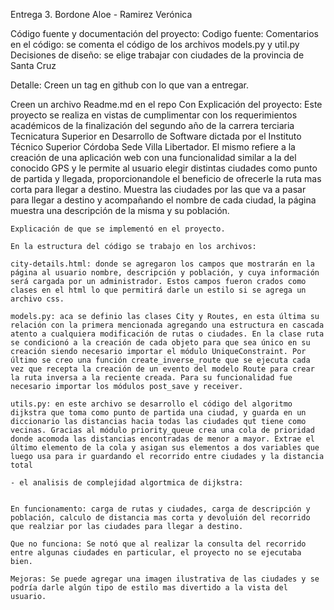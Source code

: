 Entrega 3. Bordone Aloe - Ramirez Verónica 

Código fuente y documentación del proyecto:
    Codigo fuente: 
    Comentarios en el código: se comenta el código de los archivos models.py y util.py
    Decisiones de diseño: se elige trabajar con ciudades de la provincia de Santa Cruz 

Detalle: 
Creen un tag en github con lo que van a entregar.



Creen un archivo Readme.md en el repo Con
    Explicación del proyecto:
    Este proyecto se realiza en vistas de cumplimentar con los requerimientos académicos de la finalización del segundo año de la carrera terciaria Tecnicatura Superior en Desarrollo de Software dictada por el Instituto Técnico Superior Córdoba Sede Villa Libertador. 
    El mismo refiere a la creación de una aplicación web con una funcionalidad similar a la del conocido GPS y le permite al usuario elegir distintas ciudades como punto de partida y llegada, proporcionandole el beneficio de ofrecerle la ruta mas corta para llegar a destino. Muestra las ciudades por las que va a pasar para llegar a destino y acompañando el nombre de cada ciudad, la página muestra una descripción de la misma y su población. 



    Explicación de que se implementó en el proyecto. 

    En la estructura del código se trabajo en los archivos:

    city-details.html: donde se agregaron los campos que mostrarán en la página al usuario nombre, descripción y población, y cuya información será cargada por un administrador. Estos campos fueron crados como clases en el html lo que permitirá darle un estilo si se agrega un archivo css.

    models.py: aca se definio las clases City y Routes, en esta última su relación con la primera mencionada agregando una estructura en cascada atento a cualquiera modificación de rutas o ciudades. En la clase ruta se condicionó a la creación de cada objeto para que sea único en su creación siendo necesario importar el módulo UniqueConstraint. Por último se creo una función create_inverse_route que se ejecuta cada vez que recepta la creación de un evento del modelo Route para crear la ruta inversa a la reciente creada. Para su funcionalidad fue necesario importar los módulos post_save y receiver.

    utils.py: en este archivo se desarrollo el código del algoritmo dijkstra que toma como punto de partida una ciudad, y guarda en un diccionario las distancias hacia todas las ciudades qut tiene como vecinas. Gracias al módulo priority_queue crea una cola de prioridad donde acomoda las distancias encontradas de menor a mayor. Extrae el último elemento de la cola y asigan sus elementos a dos variables que luego usa para ir guardando el recorrido entre ciudades y la distancia total

    - el analisis de complejidad algortmica de dijkstra: 


    En funcionamento: carga de rutas y ciudades, carga de descripción y población, calculo de distancia mas corta y devoluión del recorrido que realziar por las ciudades para llegar a destino.

    Que no funciona: Se notó que al realizar la consulta del recorrido entre algunas ciudades en particular, el proyecto no se ejecutaba bien.

    Mejoras: Se puede agregar una imagen ilustrativa de las ciudades y se podría darle algún tipo de estilo mas divertido a la vista del usuario.


    